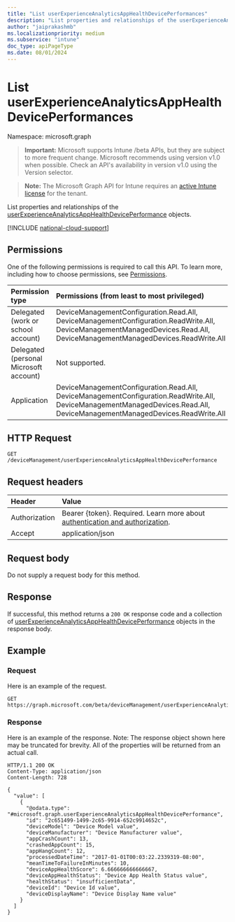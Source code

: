 ```yaml
---
title: "List userExperienceAnalyticsAppHealthDevicePerformances"
description: "List properties and relationships of the userExperienceAnalyticsAppHealthDevicePerformance objects."
author: "jaiprakashmb"
ms.localizationpriority: medium
ms.subservice: "intune"
doc_type: apiPageType
ms.date: 08/01/2024
---
```


# List userExperienceAnalyticsAppHealthDevicePerformances

Namespace: microsoft.graph

> **Important:** Microsoft supports Intune /beta APIs, but they are subject to more frequent change. Microsoft recommends using version v1.0 when possible. Check an API's availability in version v1.0 using the Version selector.

> **Note:** The Microsoft Graph API for Intune requires an [active Intune license](https://go.microsoft.com/fwlink/?linkid=839381) for the tenant.

List properties and relationships of the [userExperienceAnalyticsAppHealthDevicePerformance](../resources/intune-devices-userexperienceanalyticsapphealthdeviceperformance.md) objects.

[!INCLUDE [national-cloud-support](../../includes/all-clouds.md)]

## Permissions
One of the following permissions is required to call this API. To learn more, including how to choose permissions, see [Permissions](/graph/permissions-reference).

|Permission type|Permissions (from least to most privileged)|
|:---|:---|
|Delegated (work or school account)|DeviceManagementConfiguration.Read.All, DeviceManagementConfiguration.ReadWrite.All, DeviceManagementManagedDevices.Read.All, DeviceManagementManagedDevices.ReadWrite.All|
|Delegated (personal Microsoft account)|Not supported.|
|Application|DeviceManagementConfiguration.Read.All, DeviceManagementConfiguration.ReadWrite.All, DeviceManagementManagedDevices.Read.All, DeviceManagementManagedDevices.ReadWrite.All|

## HTTP Request
<!-- {
  "blockType": "ignored"
}
-->
``` http
GET /deviceManagement/userExperienceAnalyticsAppHealthDevicePerformance
```

## Request headers
|Header|Value|
|:---|:---|
|Authorization|Bearer {token}. Required. Learn more about [authentication and authorization](/graph/auth/auth-concepts).|
|Accept|application/json|

## Request body
Do not supply a request body for this method.

## Response
If successful, this method returns a `200 OK` response code and a collection of [userExperienceAnalyticsAppHealthDevicePerformance](../resources/intune-devices-userexperienceanalyticsapphealthdeviceperformance.md) objects in the response body.

## Example

### Request
Here is an example of the request.
``` http
GET https://graph.microsoft.com/beta/deviceManagement/userExperienceAnalyticsAppHealthDevicePerformance
```

### Response
Here is an example of the response. Note: The response object shown here may be truncated for brevity. All of the properties will be returned from an actual call.
``` http
HTTP/1.1 200 OK
Content-Type: application/json
Content-Length: 728

{
  "value": [
    {
      "@odata.type": "#microsoft.graph.userExperienceAnalyticsAppHealthDevicePerformance",
      "id": "2c651499-1499-2c65-9914-652c9914652c",
      "deviceModel": "Device Model value",
      "deviceManufacturer": "Device Manufacturer value",
      "appCrashCount": 13,
      "crashedAppCount": 15,
      "appHangCount": 12,
      "processedDateTime": "2017-01-01T00:03:22.2339319-08:00",
      "meanTimeToFailureInMinutes": 10,
      "deviceAppHealthScore": 6.666666666666667,
      "deviceAppHealthStatus": "Device App Health Status value",
      "healthStatus": "insufficientData",
      "deviceId": "Device Id value",
      "deviceDisplayName": "Device Display Name value"
    }
  ]
}
```